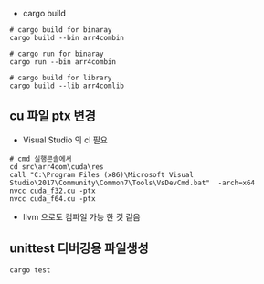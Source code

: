 
* cargo build

```
# cargo build for binaray
cargo build --bin arr4combin

# cargo run for binaray
cargo run --bin arr4combin

# cargo build for library
cargo build --lib arr4comlib
```


## cu 파일 ptx 변경
* Visual Studio 의 cl 필요
```
# cmd 실행콘솔에서
cd src\arr4com\cuda\res
call "C:\Program Files (x86)\Microsoft Visual Studio\2017\Community\Common7\Tools\VsDevCmd.bat"  -arch=x64
nvcc cuda_f32.cu -ptx
nvcc cuda_f64.cu -ptx
```

* llvm 으로도 컴파일 가능 한 것 같음 


## unittest 디버깅용 파일생성
```
cargo test
```